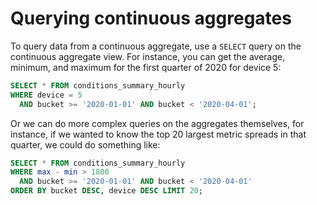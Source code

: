 # Querying continuous aggregates

To query data from a continuous aggregate, use a `SELECT` query on
the continuous aggregate view. For instance, you can get the average,
minimum, and maximum for the first quarter of 2020 for device 5:

```sql
SELECT * FROM conditions_summary_hourly
WHERE device = 5
  AND bucket >= '2020-01-01' AND bucket < '2020-04-01';
```

Or we can do more complex queries on the aggregates themselves, for instance, if
we wanted to know the top 20 largest metric spreads in that quarter, we could do
something like:

```sql
SELECT * FROM conditions_summary_hourly
WHERE max - min > 1800
  AND bucket >= '2020-01-01' AND bucket < '2020-04-01'
ORDER BY bucket DESC, device DESC LIMIT 20;
```
